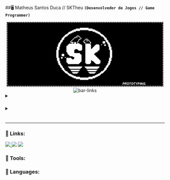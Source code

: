 ##🖥️ Matheus Santos Duca // SKTheu
**`(Desenvolvedor de Jogos // Game Programmer)`**
<div align="center">
      <img alt="banner" width="496" height="205" src="Assets/banner.gif"/>
	  <img alt="bar-links" src="Assets/bar_links.png"/>
  </div>

<details>
 <summary><h3></h3></summary>
      
</details>
<details>
 <summary><h3></h3></summary>
      
</details>

---
### 🔗 Links:
<div> 
  <a href="https://sktheu.itch.io" target="_blank"><img src="https://img.shields.io/badge/Itch.io-FA5C5C?style=for-the-badge&logo=itchdotio&logoColor=white"</a>
  <a href="https://www.linkedin.com/in/matheus-santos-duca" target="_blank"><img src="https://img.shields.io/badge/-LinkedIn-%230077B5?style=for-the-badge&logo=linkedin&logoColor=white" target="_blank"></a>
  <a href="mailto:theu.duka@gmail.com"> <img src="https://img.shields.io/badge/Gmail-D14836?style=for-the-badge&logo=gmail&logoColor=white"></a>
</div>

### 🧰 Tools:



### 🧠 Languages:

